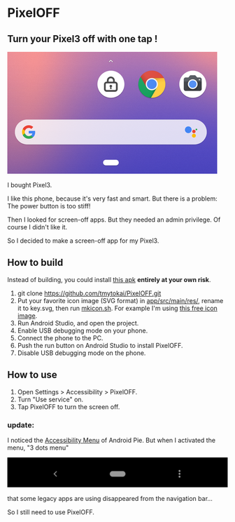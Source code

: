 # PixelOFF

## Turn your Pixel3 off with one tap !

![screenshot](https://github.com/tmytokai/PixelOFF/blob/master/screenshot.png)

I bought Pixel3.

I like this phone, because it's very fast and smart.
But there is a problem: The power button is too stiff!

Then I looked for screen-off apps. But they needed an admin privilege.
Of course I didn't like it.

So I decided to make a screen-off app for my Pixel3.

## How to build

Instead of building, you could install [this apk](https://github.com/tmytokai/PixelOFF/raw/master/pixeloff.apk) **entirely at your own risk**.

1. git clone https://github.com/tmytokai/PixelOFF.git
1. Put your favorite icon image (SVG format) in [app/src/main/res/](https://github.com/tmytokai/PixelOFF/tree/master/app/src/main/res), rename it to key.svg, then run [mkicon.sh](https://github.com/tmytokai/PixelOFF/blob/master/app/src/main/res/mkicon.sh). For example I'm using [this free icon image](http://icooon-mono.com/11244-%E3%82%AB%E3%82%AE%E3%81%AE%E9%96%89%E3%81%98%E3%81%9F%E9%8C%A0%E3%81%AE%E3%82%A2%E3%82%A4%E3%82%B3%E3%83%B3%E7%B4%A0%E6%9D%90-2/).
1. Run Android Studio, and open the project.
1. Enable USB debugging mode on your phone.
1. Connect the phone to the PC.
1. Push the run button on Android Studio to install PixelOFF.
1. Disable USB debugging mode on the phone.

## How to use

1. Open Settings > Accessibility > PixelOFF.
1. Turn "Use service" on.
1. Tap PixelOFF to turn the screen off.

### update:

I noticed the [Accessibility Menu](https://support.google.com/accessibility/android/answer/9078941?hl=en) of Android Pie.
But when I activated the menu, "3 dots menu" 

![threedots](https://github.com/tmytokai/PixelOFF/blob/master/threedots.png)

that some legacy apps are using disappeared from the navigation bar...

So I still need to use PixelOFF.
